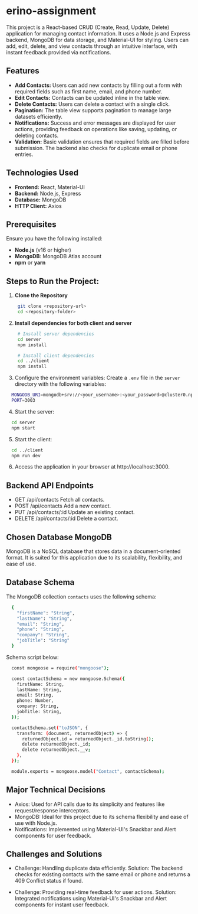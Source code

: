 # erino-assignment
This project is a React-based CRUD (Create, Read, Update, Delete) application for managing contact information. It uses a Node.js and Express backend, MongoDB for data storage, and Material-UI for styling. Users can add, edit, delete, and view contacts through an intuitive interface, with instant feedback provided via notifications.

## Features
- **Add Contacts:** Users can add new contacts by filling out a form with required fields such as first name, email, and phone number.
- **Edit Contacts:** Contacts can be updated inline in the table view.
- **Delete Contacts:** Users can delete a contact with a single click.
- **Pagination:** The table view supports pagination to manage large datasets efficiently.
- **Notifications:** Success and error messages are displayed for user actions, providing feedback on operations like saving, updating, or deleting contacts.
- **Validation:** Basic validation ensures that required fields are filled before submission. The backend also checks for duplicate email or phone entries.

## Technologies Used
- **Frontend:** React, Material-UI
- **Backend:** Node.js, Express
- **Database:** MongoDB
- **HTTP Client:** Axios

## Prerequisites
Ensure you have the following installed:
- **Node.js** (v16 or higher)
- **MongoDB**: MongoDB Atlas account
- **npm** or **yarn**

## Steps to Run the Project:
1. **Clone the Repository**  
   ```bash
    git clone <repository-url>
    cd <repository-folder>
2. **Install dependencies for both client and server** 
   ```bash
    # Install server dependencies
    cd server
    npm install

    # Install client dependencies
    cd ../client
    npm install
3. Configure the environment variables: Create a ```.env``` file in the ```server``` directory with the following variables:
  ```bash
    MONGODB_URI=mongodb+srv://<your_username>:<your_password>@cluster0.npr7jys.mongodb.net/<your_app_name>?retryWrites=true&w=majority&appName=Cluster0
    PORT=3003
  ```
4. Start the server:
  ```bash
    cd server
    npm start
  ```
5. Start the client:
  ```bash
    cd ../client
    npm run dev
  ```
6. Access the application in your browser at http://localhost:3000.

## Backend API Endpoints
- GET /api/contacts 
  Fetch all contacts.
- POST /api/contacts
  Add a new contact.
- PUT /api/contacts/:id
  Update an existing contact.
- DELETE /api/contacts/:id
  Delete a contact.

## Chosen Database MongoDB
MongoDB is a NoSQL database that stores data in a document-oriented format. It is suited for this application due to its scalability, flexibility, and ease of use.



## Database Schema
The MongoDB collection ```contacts``` uses the following schema:
  ```bash
    {
      "firstName": "String",
      "lastName": "String",
      "email": "String",
      "phone": "String",
      "company": "String",
      "jobTitle": "String"
    }
  ```
Schema script below:
  ```bash
    const mongoose = require("mongoose");

    const contactSchema = new mongoose.Schema({
      firstName: String,
      lastName: String,
      email: String,
      phone: Number,
      company: String,
      jobTitle: String,
    });

    contactSchema.set("toJSON", {
      transform: (document, returnedObject) => {
        returnedObject.id = returnedObject._id.toString();
        delete returnedObject._id;
        delete returnedObject.__v;
      },
    });

    module.exports = mongoose.model("Contact", contactSchema);
  ```

## Major Technical Decisions
- Axios: Used for API calls due to its simplicity and features like request/response interceptors.
- MongoDB: Ideal for this project due to its schema flexibility and ease of use with Node.js.
- Notifications: Implemented using Material-UI's Snackbar and Alert components for user feedback.

## Challenges and Solutions
- Challenge: Handling duplicate data efficiently. 
  Solution: The backend checks for existing contacts with the same email or phone and returns a 409 Conflict status if found.

- Challenge: Providing real-time feedback for user actions.
Solution: Integrated notifications using Material-UI's Snackbar and Alert components for instant user feedback.


